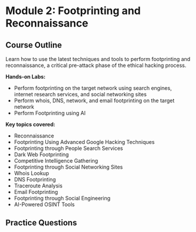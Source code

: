 # Module 2: Footprinting and Reconnaissance

## Course Outline

Learn how to use the latest techniques and tools to perform footprinting and reconnaissance, a critical pre-attack phase of the ethical hacking process.

**Hands-on Labs:**

- Perform footprinting on the target network using search engines, internet research services, and social networking sites
- Perform whois, DNS, network, and email footprinting on the target network
- Perform Footprinting using AI

**Key topics covered:**

- Reconnaissance
- Footprinting Using Advanced Google Hacking Techniques
- Footprinting through People Search Services
- Dark Web Footprinting
- Competitive Intelligence Gathering
- Footprinting through Social Networking Sites
- Whois Lookup
- DNS Footprinting
- Traceroute Analysis
- Email Footprinting
- Footprinting through Social Engineering
- AI-Powered OSINT Tools

## Practice Questions